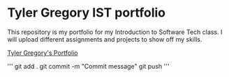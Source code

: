 # Tyler Gregory IST portfolio

This repository is my portfolio for my Introduction to Software Tech class. I will upload different 
assignments and projects to show off my skills.

[Tyler Gregory's Portfolio](https://github.com/132143154/ist-portfolio-gregory) 

'''
git add .
git commit -m "Commit message"
git push
'''

